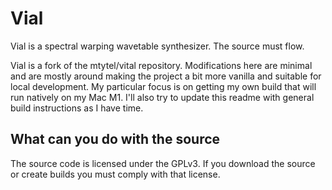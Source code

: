 # Vial
Vial is a spectral warping wavetable synthesizer. The source must flow.

Vial is a fork of the mtytel/vital repository. Modifications here are minimal and are mostly around making the project a bit more vanilla and suitable for local development. My particular focus is on getting my own build that will run natively on my Mac M1. I'll also try to update this readme with general build instructions as I have time.

## What can you do with the source
The source code is licensed under the GPLv3. If you download the source or create builds you must comply with that license.

